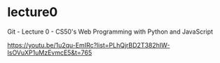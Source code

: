 # lecture0
Git - Lecture 0 - CS50's Web Programming with Python and JavaScript

https://youtu.be/1u2qu-EmIRc?list=PLhQjrBD2T382hIW-IsOVuXP1uMzEvmcE5&t=765
